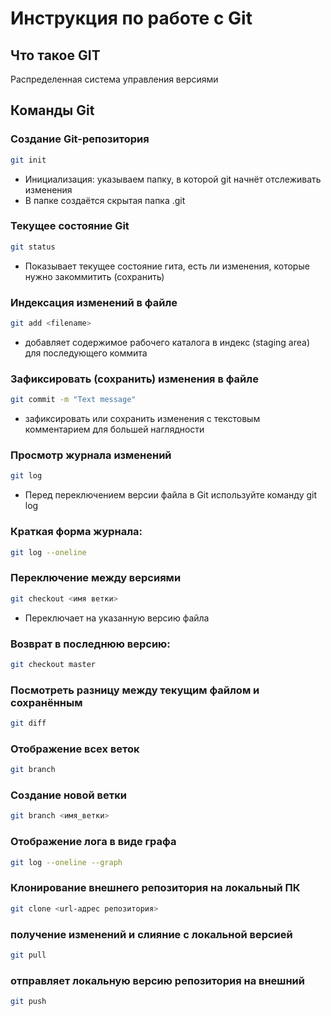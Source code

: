 # Инструкция по работе с Git

## Что такое GIT
Распределенная система управления версиями

## Команды Git

### Создание Git-репозитория
```sh
git init
```
* Инициализация: указываем папку, в которой git начнёт отслеживать изменения
* В папке создаётся скрытая папка .git

### Текущее состояние Git
```sh
git status
```
* Показывает текущее состояние гита, есть ли изменения, которые нужно закоммитить (сохранить)

### Индексация изменений в файле
```sh
git add <filename>
```
* добавляет содержимое рабочего каталога 
в индекс (staging area) для последующего коммита

### Зафиксировать (сохранить) изменения в файле
```sh
git commit -m "Text message"
```
* зафиксировать или сохранить изменения с текстовым комментарием для большей наглядности

### Просмотр журнала изменений
```sh
git log
```
* Перед переключением версии файла в Git
используйте команду git log

### Краткая форма журнала:
```sh
git log --oneline
```

### Переключение между версиями
```sh
git checkout <имя ветки>
```
* Переключает на указанную версию файла

### Возврат в последнюю версию:
```sh
git checkout master
```

### Посмотреть разницу между текущим файлом и сохранённым
```sh
git diff
```

### Отображение всех веток
```sh
git branch
```

### Создание новой ветки
```sh
git branch <имя_ветки>
```

### Отображение лога в виде графа
```sh
git log --oneline --graph
```

### Клонирование внешнего репозитория на локальный ПК
```sh
git clone <url-адрес репозитория>
```

### получение изменений и слияние с локальной версией
```sh
git pull 
```

### отправляет локальную версию репозитория на внешний
```sh
git push
```
